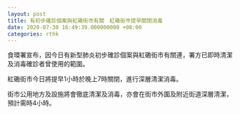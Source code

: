 ```yaml
---
layout: post
title: 有初步確診個案與紅磡街市有關　紅磡街巿提早關閉消毒
date: 2020-07-30 16:49:39.000000000 +08:00
categories: rthk
---
```


食環署宣布，因今日有新型肺炎初步確診個案與紅磡街市有關連，署方已即時清潔及消毒確診者曾使用的範圍。

紅磡街巿今日將提早1小時於晚上7時關閉，進行深層清潔消毒。

街市公用地方及設施將會徹底清潔及消毒，亦會在街巿外圍及附近街道深層清潔，預計需時4小時。
